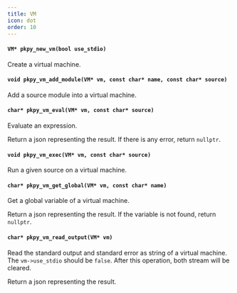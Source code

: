 ```yaml
---
title: VM
icon: dot
order: 10
---
```

#### `VM* pkpy_new_vm(bool use_stdio)`

Create a virtual machine.

#### `void pkpy_vm_add_module(VM* vm, const char* name, const char* source)`

Add a source module into a virtual machine.

#### `char* pkpy_vm_eval(VM* vm, const char* source)`

Evaluate an expression.

Return a json representing the result.
If there is any error, return `nullptr`.

#### `void pkpy_vm_exec(VM* vm, const char* source)`

Run a given source on a virtual machine.

#### `char* pkpy_vm_get_global(VM* vm, const char* name)`

Get a global variable of a virtual machine.

Return a json representing the result.
If the variable is not found, return `nullptr`.

#### `char* pkpy_vm_read_output(VM* vm)`

Read the standard output and standard error as string of a virtual machine.
The `vm->use_stdio` should be `false`.
After this operation, both stream will be cleared.

Return a json representing the result.